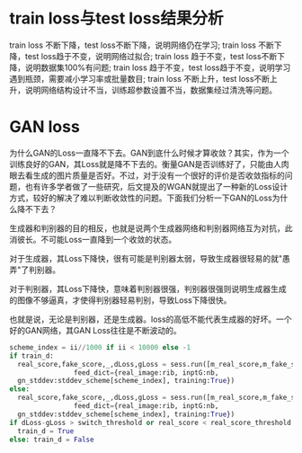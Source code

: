 # train loss与test loss结果分析

train loss 不断下降，test loss不断下降，说明网络仍在学习;
train loss 不断下降，test loss趋于不变，说明网络过拟合;
train loss 趋于不变，test loss不断下降，说明数据集100%有问题;
train loss 趋于不变，test loss趋于不变，说明学习遇到瓶颈，需要减小学习率或批量数目;
train loss 不断上升，test loss不断上升，说明网络结构设计不当，训练超参数设置不当，数据集经过清洗等问题。







# GAN loss

为什么GAN的Loss一直降不下去。GAN到底什么时候才算收敛？其实，作为一个训练良好的GAN，其Loss就是降不下去的。衡量GAN是否训练好了，只能由人肉眼去看生成的图片质量是否好。不过，对于没有一个很好的评价是否收敛指标的问题，也有许多学者做了一些研究，后文提及的WGAN就提出了一种新的Loss设计方式，较好的解决了难以判断收敛性的问题。下面我们分析一下GAN的Loss为什么降不下去？

生成器和判别器的目的相反，也就是说两个生成器网络和判别器网络互为对抗，此消彼长。不可能Loss一直降到一个收敛的状态。

对于生成器，其Loss下降快，很有可能是判别器太弱，导致生成器很轻易的就"愚弄"了判别器。

对于判别器，其Loss下降快，意味着判别器很强，判别器很强则说明生成器生成的图像不够逼真，才使得判别器轻易判别，导致Loss下降很快。

也就是说，无论是判别器，还是生成器。loss的高低不能代表生成器的好坏。一个好的GAN网络，其GAN Loss往往是不断波动的。

```python
scheme_index = ii//1000 if ii < 10000 else -1
if train_d:
  real_score,fake_score,_,dLoss,gLoss = sess.run([m_real_score,m_fake_score,d_trainer,d_loss,g_loss],
                feed_dict={real_image:rib, inptG:nb,
  gn_stddev:stddev_scheme[scheme_index], training:True})
else:
  real_score,fake_score,_,dLoss,gLoss = sess.run([m_real_score,m_fake_score,g_trainer,d_loss,g_loss],
                feed_dict={real_image:rib, inptG:nb,
  gn_stddev:stddev_scheme[scheme_index], training:True})
if dLoss-gLoss > switch_threshold or real_score < real_score_threshold: 
  train_d = True
else: train_d = False
```

